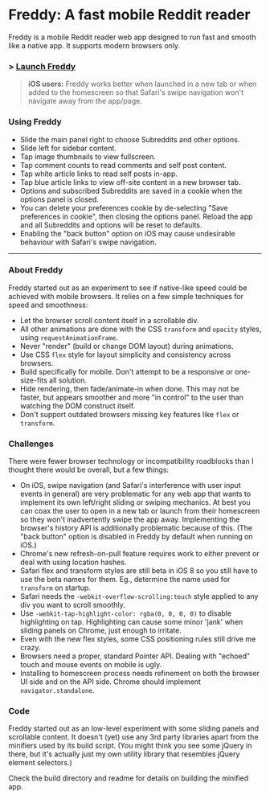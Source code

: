# Freddy: A fast mobile Reddit reader

Freddy is a mobile Reddit reader web app designed to run fast and smooth like a native app. It supports modern browsers only.

### > [Launch Freddy](https://freddy.spacejack.ca/)

> **iOS users:** Freddy works better when launched in a new tab or when added to the homescreen so that Safari's swipe navigation won't navigate away from the app/page.

### Using Freddy

* Slide the main panel right to choose Subreddits and other options.
* Slide left for sidebar content.
* Tap image thumbnails to view fullscreen.
* Tap comment counts to read comments and self post content.
* Tap white article links to read self posts in-app.
* Tap blue article links to view off-site content in a new browser tab.
* Options and subscribed Subreddits are saved in a cookie when the options panel is closed.
* You can delete your preferences cookie by de-selecting "Save preferences in cookie", then closing the options panel. Reload the app and all Subreddits and options will be reset to defaults.
* Enabling the "back button" option on iOS may cause undesirable behaviour with Safari's swipe navigation.

---

### About Freddy

Freddy started out as an experiment to see if native-like speed could be achieved with mobile browsers. It relies on a few simple techniques for speed and smoothness:

* Let the browser scroll content itself in a scrollable div.
* All other animations are done with the CSS `transform` and `opacity` styles, using `requestAnimationFrame`.
* Never "render" (build or change DOM layout) during animations.
* Use CSS `flex` style for layout simplicity and consistency across browsers.
* Build specifically for mobile. Don't attempt to be a responsive or one-size-fits all solution.
* Hide rendering, then fade/animate-in when done. This may not be faster, but appears smoother and more "in control" to the user than watching the DOM construct itself.
* Don't support outdated browsers missing key features like `flex` or `transform`.

### Challenges

There were fewer browser technology or incompatibility roadblocks than I thought there would be overall, but a few things:

* On iOS, swipe navigation (and Safari's interference with user input events in general) are very problematic for any web app that wants to implement its own left/right sliding or swiping mechanics. At best you can coax the user to open in a new tab or launch from their homescreen so they won't inadvertently swipe the app away. Implementing the browser's history API is additionally problematic because of this. (The "back button" option is disabled in Freddy by default when running on iOS.)
* Chrome's new refresh-on-pull feature requires work to either prevent or deal with using location hashes.
* Safari flex and transform styles are still beta in iOS 8 so you still have to use the beta names for them. Eg., determine the name used for `transform` on startup.
* Safari needs the `-webkit-overflow-scrolling:touch` style applied to any div you want to scroll smoothly.
* Use `-webkit-tap-highlight-color: rgba(0, 0, 0, 0)` to disable highlighting on tap. Highlighting can cause some minor 'jank' when sliding panels on Chrome, just enough to irritate.
* Even with the new flex styles, some CSS positioning rules still drive me crazy.
* Browsers need a proper, standard Pointer API. Dealing with "echoed" touch and mouse events on mobile is ugly.
* Installing to homescreen process needs refinement on both the browser UI side and on the API side. Chrome should implement `navigator.standalone`.

### Code

Freddy started out as an low-level experiment with some sliding panels and scrollable content. It doesn't (yet) use any 3rd party libraries apart from the minifiers used by its build script. (You might think you see some jQuery in there, but it's actually just my own utility library that resembles jQuery element selectors.)

Check the build directory and readme for details on building the minified app.
